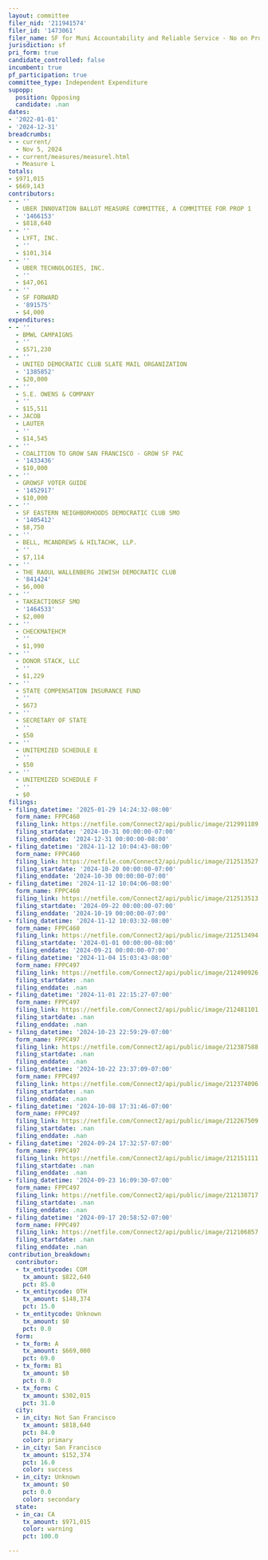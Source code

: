 ```yaml
---
layout: committee
filer_nid: '211941574'
filer_id: '1473061'
filer_name: SF for Muni Accountability and Reliable Service - No on Prop L
jurisdiction: sf
pri_form: true
candidate_controlled: false
incumbent: true
pf_participation: true
committee_type: Independent Expenditure
supopp:
  position: Opposing
  candidate: .nan
dates:
- '2022-01-01'
- '2024-12-31'
breadcrumbs:
- - current/
  - Nov 5, 2024
- - current/measures/measurel.html
  - Measure L
totals:
- $971,015
- $669,143
contributors:
- - ''
  - UBER INNOVATION BALLOT MEASURE COMMITTEE, A COMMITTEE FOR PROP 1
  - '1466153'
  - $818,640
- - ''
  - LYFT, INC.
  - ''
  - $101,314
- - ''
  - UBER TECHNOLOGIES, INC.
  - ''
  - $47,061
- - ''
  - SF FORWARD
  - '891575'
  - $4,000
expenditures:
- - ''
  - BMWL CAMPAIGNS
  - ''
  - $571,230
- - ''
  - UNITED DEMOCRATIC CLUB SLATE MAIL ORGANIZATION
  - '1385852'
  - $20,000
- - ''
  - S.E. OWENS & COMPANY
  - ''
  - $15,511
- - JACOB
  - LAUTER
  - ''
  - $14,545
- - ''
  - COALITION TO GROW SAN FRANCISCO - GROW SF PAC
  - '1433436'
  - $10,000
- - ''
  - GROWSF VOTER GUIDE
  - '1452917'
  - $10,000
- - ''
  - SF EASTERN NEIGHBORHOODS DEMOCRATIC CLUB SMO
  - '1405412'
  - $8,750
- - ''
  - BELL, MCANDREWS & HILTACHK, LLP.
  - ''
  - $7,114
- - ''
  - THE RAOUL WALLENBERG JEWISH DEMOCRATIC CLUB
  - '841424'
  - $6,000
- - ''
  - TAKEACTIONSF SMO
  - '1464533'
  - $2,000
- - ''
  - CHECKMATEHCM
  - ''
  - $1,990
- - ''
  - DONOR STACK, LLC
  - ''
  - $1,229
- - ''
  - STATE COMPENSATION INSURANCE FUND
  - ''
  - $673
- - ''
  - SECRETARY OF STATE
  - ''
  - $50
- - ''
  - UNITEMIZED SCHEDULE E
  - ''
  - $50
- - ''
  - UNITEMIZED SCHEDULE F
  - ''
  - $0
filings:
- filing_datetime: '2025-01-29 14:24:32-08:00'
  form_name: FPPC460
  filing_link: https://netfile.com/Connect2/api/public/image/212991189
  filing_startdate: '2024-10-31 00:00:00-07:00'
  filing_enddate: '2024-12-31 00:00:00-08:00'
- filing_datetime: '2024-11-12 10:04:43-08:00'
  form_name: FPPC460
  filing_link: https://netfile.com/Connect2/api/public/image/212513527
  filing_startdate: '2024-10-20 00:00:00-07:00'
  filing_enddate: '2024-10-30 00:00:00-07:00'
- filing_datetime: '2024-11-12 10:04:06-08:00'
  form_name: FPPC460
  filing_link: https://netfile.com/Connect2/api/public/image/212513513
  filing_startdate: '2024-09-22 00:00:00-07:00'
  filing_enddate: '2024-10-19 00:00:00-07:00'
- filing_datetime: '2024-11-12 10:03:32-08:00'
  form_name: FPPC460
  filing_link: https://netfile.com/Connect2/api/public/image/212513494
  filing_startdate: '2024-01-01 00:00:00-08:00'
  filing_enddate: '2024-09-21 00:00:00-07:00'
- filing_datetime: '2024-11-04 15:03:43-08:00'
  form_name: FPPC497
  filing_link: https://netfile.com/Connect2/api/public/image/212490926
  filing_startdate: .nan
  filing_enddate: .nan
- filing_datetime: '2024-11-01 22:15:27-07:00'
  form_name: FPPC497
  filing_link: https://netfile.com/Connect2/api/public/image/212481101
  filing_startdate: .nan
  filing_enddate: .nan
- filing_datetime: '2024-10-23 22:59:29-07:00'
  form_name: FPPC497
  filing_link: https://netfile.com/Connect2/api/public/image/212387588
  filing_startdate: .nan
  filing_enddate: .nan
- filing_datetime: '2024-10-22 23:37:09-07:00'
  form_name: FPPC497
  filing_link: https://netfile.com/Connect2/api/public/image/212374096
  filing_startdate: .nan
  filing_enddate: .nan
- filing_datetime: '2024-10-08 17:31:46-07:00'
  form_name: FPPC497
  filing_link: https://netfile.com/Connect2/api/public/image/212267509
  filing_startdate: .nan
  filing_enddate: .nan
- filing_datetime: '2024-09-24 17:32:57-07:00'
  form_name: FPPC497
  filing_link: https://netfile.com/Connect2/api/public/image/212151111
  filing_startdate: .nan
  filing_enddate: .nan
- filing_datetime: '2024-09-23 16:09:30-07:00'
  form_name: FPPC497
  filing_link: https://netfile.com/Connect2/api/public/image/212138717
  filing_startdate: .nan
  filing_enddate: .nan
- filing_datetime: '2024-09-17 20:58:52-07:00'
  form_name: FPPC497
  filing_link: https://netfile.com/Connect2/api/public/image/212106857
  filing_startdate: .nan
  filing_enddate: .nan
contribution_breakdown:
  contributor:
  - tx_entitycode: COM
    tx_amount: $822,640
    pct: 85.0
  - tx_entitycode: OTH
    tx_amount: $148,374
    pct: 15.0
  - tx_entitycode: Unknown
    tx_amount: $0
    pct: 0.0
  form:
  - tx_form: A
    tx_amount: $669,000
    pct: 69.0
  - tx_form: B1
    tx_amount: $0
    pct: 0.0
  - tx_form: C
    tx_amount: $302,015
    pct: 31.0
  city:
  - in_city: Not San Francisco
    tx_amount: $818,640
    pct: 84.0
    color: primary
  - in_city: San Francisco
    tx_amount: $152,374
    pct: 16.0
    color: success
  - in_city: Unknown
    tx_amount: $0
    pct: 0.0
    color: secondary
  state:
  - in_ca: CA
    tx_amount: $971,015
    color: warning
    pct: 100.0

---
```

